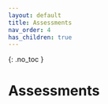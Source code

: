 ```yaml
---
layout: default
title: Assessments
nav_order: 4
has_children: true
---
```


{: .no_toc }

# Assessments
